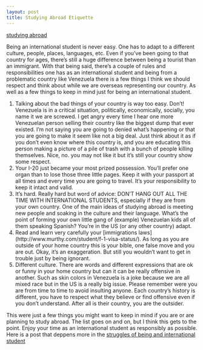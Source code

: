 ```yaml
---
layout: post
title: Studying Abroad Etiquette
---
```


[studying abroad](http://thoughtcatalog.files.wordpress.com/2014/07/shutterstock_187521356-1.jpg?w=786&h=608)

Being an international student is never easy. One has to adapt to a different culture, people, places, languages, etc. Even if you’ve been going to that country for ages, there’s still a huge difference between being a tourist than an immigrant. With that being said, there’s a couple of rules and responsibilities one has as an international student and being from a problematic country like Venezuela there is a few things I think we should respect and think about while we are overseas representing our country. As well as a few things to keep in mind just for being an international student.

<ol>
<li>Talking about the bad things of your country is way too easy. Don’t!
Venezuela is in a critical situation, politically, economically, socially, you name it we are screwed. I get angry every time I hear one more Venezuelan person selling their country like the biggest dump that ever existed. I’m not saying you are going to denied what’s happening or that you are going to make it seem like not a big deal. Just think about it as if you don’t even know where this country is, and you are educating this person making a picture of a pile of trash with a bunch of people killing themselves. Nice, no. you may not like it but it’s still your country show some respect.</li>

<li>Your I-20 just became your most prized possession. You’ll prefer one organ than to lose those three little pages.  Keep it with your passport at all times and every time you are going to travel. It’s your responsibility to keep it intact and valid.</li>

<li> It’s hard. Really hard but word of advice: DON’T HANG OUT ALL THE TIME WITH INTERNATIONAL STUDENTS, especially if they are from your own country. One of the main ideas of studying abroad is meeting new people and soaking in the culture and their language. What’s the point of forming your own little gang of (example) Venezuelan kids all of them speaking Spanish? You’re in the US (or any other country) adapt.</li> 

<li>Read and learn very carefully your [immigrations laws](http://www.murthy.com/student/f-1-visa-status/). As long as you are outside of your home country this is your bible, one false move and you are out. Okay, it’s an exaggeration. But still you wouldn’t want to get in trouble just by being ignorant.</li>

<li>Different culture. There are words and different expressions that are ok or funny in your home country but can it can be really offensive in another. Such as skin colors in Venezuela is a joke because we are all mixed race but in the US is a really big issue. Please remember were you are from time to time to avoid insulting anyone. Each country’s history is different, you have to respect what they believe or find offensive even if you don’t understand. After all is their country, you are the outsider.</li>

</ol>

This were just a few things you might want to keep in mind if you are or are planning to study abroad. The list goes on and on, but I think this gets to the point. Enjoy your time as an international student as responsibly as possible. Here is a post that deppens more in the [struggles of being and international student](http://thoughtcatalog.com/kovie-biakolo/2014/08/10-struggles-of-being-an-international-student/)

